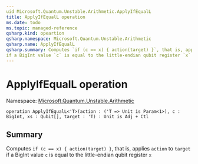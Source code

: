 ```yaml
---
uid Microsoft.Quantum.Unstable.Arithmetic.ApplyIfEqualL
title: ApplyIfEqualL operation
ms.date: todo
ms.topic: managed-reference
qsharp.kind: opeartion
qsharp.namespace: Microsoft.Quantum.Unstable.Arithmetic
qsharp.name: ApplyIfEqualL
qsharp.summary: Computes `if (c == x) { action(target) }`, that is, applies `action` to `target`
if a BigInt value `c` is equal to the little-endian qubit register `x`
---
```


# ApplyIfEqualL operation

Namespace: [Microsoft.Quantum.Unstable.Arithmetic](xref:Microsoft.Quantum.Unstable.Arithmetic)

```qsharp
operation ApplyIfEqualL<'T>(action : ('T => Unit is Param<1>), c : BigInt, xs : Qubit[], target : 'T) : Unit is Adj + Ctl
```

## Summary
Computes `if (c == x) { action(target) }`, that is, applies `action` to `target`
if a BigInt value `c` is equal to the little-endian qubit register `x`
